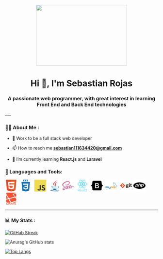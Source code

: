 <div id="header" align="center">
  <img src="https://media.giphy.com/media/TjAcxImn74uoDYVxFl/giphy-downsized.gif" width="300" height="200" />
       <h1 align="center">Hi 👋, I'm Sebastian Rojas</h1>
    <h3 align="center">A passionate web programmer, with great interest in learning Front End and Back End technologies </h3>
</div>
---

### 👨‍💻 About Me :

- 📝 Work to be a full stack web developer

- 📫 How to reach me **sebastian111634420@gmail.com**

- 🌱 I’m currently learning **React.js** and **Laravel** 


<div align="left">
    <h3>🔨 Languages and Tools:</h3>
    <div>
        <img src="https://github.com/devicons/devicon/blob/master/icons/html5/html5-original.svg" title="HTML5" alt="HTML" width="40" height="40"/>&nbsp;
        <img src="https://github.com/devicons/devicon/blob/master/icons/css3/css3-plain-wordmark.svg"  title="CSS3" alt="CSS" width="40" height="40"/>&nbsp;
        <img src="https://github.com/devicons/devicon/blob/master/icons/javascript/javascript-original.svg" title="JavaScript" alt="JavaScript" width="40" height="40"/>&nbsp;
        <img src="https://github.com/devicons/devicon/blob/master/icons/java/java-original.svg" title="JAVA" **alt="JAVA" width="40" height="40"/>
        <img src="https://github.com/devicons/devicon/blob/master/icons/sass/sass-original.svg" title="Sass" alt="Sass" width="40" height="40"/>&nbsp;
        <img src="https://github.com/devicons/devicon/blob/master/icons/react/react-original-wordmark.svg" title="React" alt="React" width="40" height="40"/>&nbsp;
        <img src="https://github.com/devicons/devicon/blob/master/icons/bootstrap/bootstrap-plain.svg" title="Bootstrap" alt="Bootstrap" width="40" height="40"/>&nbsp;
        <img src="https://github.com/devicons/devicon/blob/master/icons/mysql/mysql-original-wordmark.svg" title="MySQL"  alt="MySQL" width="40" height="40"/>&nbsp;
        <img src="https://github.com/devicons/devicon/blob/master/icons/git/git-original-wordmark.svg" title="Git" **alt="Git" width="40" height="40"/>
        <img src="https://github.com/devicons/devicon/blob/master/icons/php/php-plain.svg" title="PHP" **alt="PHP" width="40" height="40"/>
        <img src="https://github.com/devicons/devicon/blob/master/icons/laravel/laravel-plain-wordmark.svg" title="Laravel" **alt="Laravel" width="40" height="40"/>
      </div>
</div>

---

### 📊 My Stats :

[![GitHub Streak](https://streak-stats.demolab.com?user=sebastianXV&theme=windows-dark&border_radius=10&mode=weekly)](https://git.io/streak-stats)

![Anurag's GitHub stats](https://github-readme-stats.vercel.app/api?username=sebastianXV&show_icons=true&theme=transparent)

[![Top Langs](https://github-readme-stats.vercel.app/api/top-langs/?username=sebastianXV&theme=tokyonight)](https://github.com/anuraghazra/github-readme-stats)

